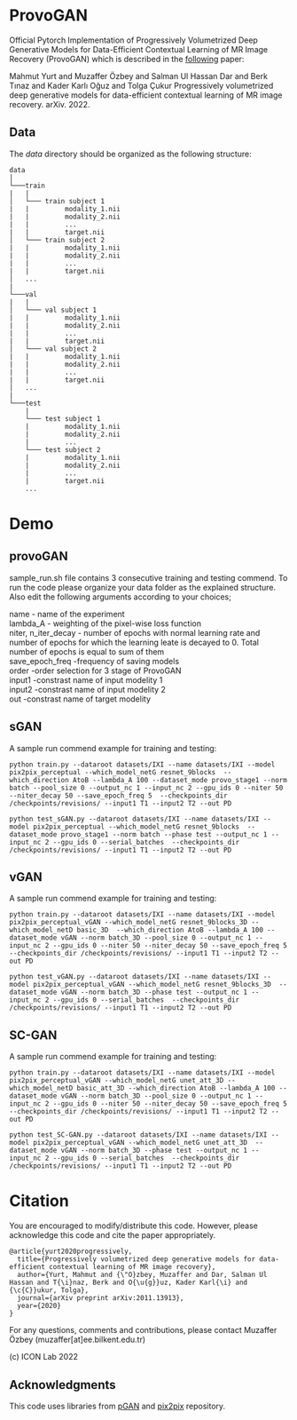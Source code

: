 # ProvoGAN
Official Pytorch Implementation of Progressively Volumetrized Deep Generative Models for Data-Efficient Contextual Learning of MR Image Recovery (ProvoGAN) which is described in the [following](https://arxiv.org/abs/2011.13913) paper:

Mahmut Yurt and Muzaffer Özbey and Salman Ul Hassan Dar and Berk Tınaz and Kader Karlı Oğuz and Tolga Çukur Progressively volumetrized deep generative models for data-efficient contextual learning of MR image recovery. arXiv. 2022.

## Data
The *data* directory should be organized as the following structure:

```
data
│
└───train
|   |
│   └─── train subject 1
|   |         modality_1.nii
|   |         modality_2.nii
|   |         ...
|   |         target.nii
│   └─── train subject 2
|   |         modality_1.nii
|   |         modality_2.nii
|   |         ...
|   |         target.nii
│   ...
|
└───val
|   |
│   └─── val subject 1
|   |         modality_1.nii
|   |         modality_2.nii
|   |         ...
|   |         target.nii
│   └─── val subject 2
|   |         modality_1.nii
|   |         modality_2.nii
|   |         ...
|   |         target.nii
│   ...
|   
└───test
    |
    └─── test subject 1
    |         modality_1.nii
    |         modality_2.nii
    |         ...
    └─── test subject 2
    |         modality_1.nii
    |         modality_2.nii
    |         ...
    |         target.nii
    ...
```

# Demo

## provoGAN

sample_run.sh file contains 3 consecutive training and testing commend. To run the code please organize your data folder as the explained structure. Also edit the following arguments according to your choices;

name - name of the experiment  <br />
lambda_A - weighting of the pixel-wise loss function  <br />
niter, n_iter_decay - number of epochs with normal learning rate and number of epochs for which the learning leate is decayed to 0. Total number of epochs is equal to sum of them  <br />
save_epoch_freq -frequency of saving models <br />
order -order selection for 3 stage of ProvoGAN <br />
input1 -constrast name of input modelity 1 <br />
input2 -constrast name of input modelity 2 <br />
out    -constrast name of target modelity  <br />

## sGAN
A sample run commend example for training and testing: 
```
python train.py --dataroot datasets/IXI --name datasets/IXI --model pix2pix_perceptual --which_model_netG resnet_9blocks  --which_direction AtoB --lambda_A 100 --dataset_mode provo_stage1 --norm batch --pool_size 0 --output_nc 1 --input_nc 2 --gpu_ids 0 --niter 50 --niter_decay 50 --save_epoch_freq 5  --checkpoints_dir /checkpoints/revisions/ --input1 T1 --input2 T2 --out PD

```

```
python test_sGAN.py --dataroot datasets/IXI --name datasets/IXI --model pix2pix_perceptual --which_model_netG resnet_9blocks  --dataset_mode provo_stage1 --norm batch --phase test --output_nc 1 --input_nc 2 --gpu_ids 0 --serial_batches  --checkpoints_dir /checkpoints/revisions/ --input1 T1 --input2 T2 --out PD
```

## vGAN
A sample run commend example for training and testing: 
```
python train.py --dataroot datasets/IXI --name datasets/IXI --model pix2pix_perceptual_vGAN --which_model_netG resnet_9blocks_3D --which_model_netD basic_3D  --which_direction AtoB --lambda_A 100 --dataset_mode vGAN --norm batch_3D --pool_size 0 --output_nc 1 --input_nc 2 --gpu_ids 0 --niter 50 --niter_decay 50 --save_epoch_freq 5  --checkpoints_dir /checkpoints/revisions/ --input1 T1 --input2 T2 --out PD

```

```
python test_vGAN.py --dataroot datasets/IXI --name datasets/IXI --model pix2pix_perceptual_vGAN --which_model_netG resnet_9blocks_3D  --dataset_mode vGAN --norm batch_3D --phase test --output_nc 1 --input_nc 2 --gpu_ids 0 --serial_batches  --checkpoints_dir /checkpoints/revisions/ --input1 T1 --input2 T2 --out PD
```

## SC-GAN
A sample run commend example for training and testing: 
```
python train.py --dataroot datasets/IXI --name datasets/IXI --model pix2pix_perceptual_vGAN --which_model_netG unet_att_3D --which_model_netD basic_att_3D --which_direction AtoB --lambda_A 100 --dataset_mode vGAN --norm batch_3D --pool_size 0 --output_nc 1 --input_nc 2 --gpu_ids 0 --niter 50 --niter_decay 50 --save_epoch_freq 5  --checkpoints_dir /checkpoints/revisions/ --input1 T1 --input2 T2 --out PD

```

```
python test_SC-GAN.py --dataroot datasets/IXI --name datasets/IXI --model pix2pix_perceptual_vGAN --which_model_netG unet_att_3D  --dataset_mode vGAN --norm batch_3D --phase test --output_nc 1 --input_nc 2 --gpu_ids 0 --serial_batches  --checkpoints_dir /checkpoints/revisions/ --input1 T1 --input2 T2 --out PD
```


# Citation
You are encouraged to modify/distribute this code. However, please acknowledge this code and cite the paper appropriately.
```
@article{yurt2020progressively,
  title={Progressively volumetrized deep generative models for data-efficient contextual learning of MR image recovery},
  author={Yurt, Mahmut and {\"O}zbey, Muzaffer and Dar, Salman Ul Hassan and T{\i}naz, Berk and O{\u{g}}uz, Kader Karl{\i} and {\c{C}}ukur, Tolga},
  journal={arXiv preprint arXiv:2011.13913},
  year={2020}
}
```
For any questions, comments and contributions, please contact Muzaffer Özbey (muzaffer[at]ee.bilkent.edu.tr) <br />

(c) ICON Lab 2022

## Acknowledgments
This code uses libraries from [pGAN](https://github.com/icon-lab/pGAN-cGAN) and [pix2pix](https://github.com/junyanz/pytorch-CycleGAN-and-pix2pix) repository.
